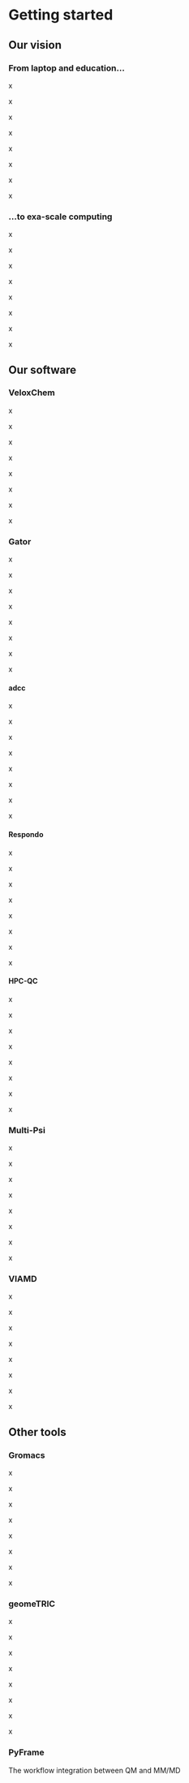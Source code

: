 Getting started
===============

Our vision
----------

### From laptop and education...
x

x

x

x

x

x

x

x

### ...to exa-scale computing
x

x

x

x

x

x

x

x



Our software
---------

### VeloxChem
x

x

x

x

x

x

x

x


### Gator
x

x

x

x

x

x

x

x


#### adcc
x

x

x

x

x

x

x

x


#### Respondo
x

x

x

x

x

x

x

x


#### HPC-QC
x

x

x

x

x

x

x

x


### Multi-Psi
x

x

x

x

x

x

x

x


### VIAMD
x

x

x

x

x

x

x

x


Other tools
-----------

### Gromacs
x

x

x

x

x

x

x

x


### geomeTRIC
x

x

x

x

x

x

x

x


### PyFrame

The workflow integration between QM and MM/MD

